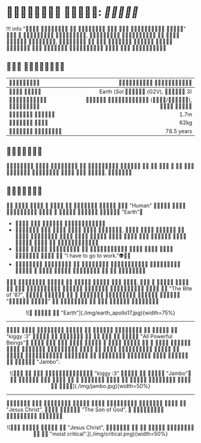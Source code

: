 #  : **

!!! info "       "
       ,      ,             

##  
|   |   |
| :--------- | ----------------: |
|   | Earth (*Sol*  (G2V),  3) |
|   |   (/),   |
|   | 1.7m |
|   | 62kg |
|   | 78.5 years |

## 

                , 

## 

         "Human"         "Earth" 

*    
*      ,                  
*            "I have to go to work."👽&#xFE0F;🤣🤣
*              

       ,             "The Bite of '87",         " "      

<center>
![   "Earth"](./img/earth_apollo17.jpg){width=75%}
</center>

***

          "kiggy :3"         "All Powerful Beings"                                "Jambo":

<center>
![    "kiggy :3"    "Jambo"              ](./img/jambo.jpg){width=50%}
</center>

***

         "Jesus Christ",   "The Son of God",    

<center>
![    "Jesus Christ",        "moist critical".](./img/critical.png){width=50%}
</center>